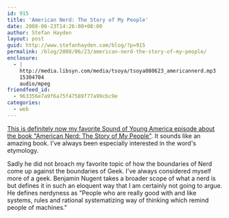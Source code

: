 ```yaml
---
id: 915
title: 'American Nerd: The Story of My People'
date: 2008-06-23T14:26:08+00:00
author: Stefan Hayden
layout: post
guid: http://www.stefanhayden.com/blog/?p=915
permalink: /blog/2008/06/23/american-nerd-the-story-of-my-people/
enclosure:
  - |
    http://media.libsyn.com/media/tsoya/tsoya080623_americannerd.mp3
    15304704
    audio/mpeg
friendfeed_id:
  - 963356e7a9f6a75f47589f77a99cbc9e
categories:
  - web
---
```

<a href="http://www.maximumfun.org/blog/2008/06/podcast-american-nerd-author-benjamin.html#links">This is definitely now my favorite Sound of Young America episode about the book "American Nerd: The Story of My People"</a>. It sounds like an amazing book. I've always been especially interested in the word's etymology. 

Sadly he did not broach my favorite topic of how the boundaries of Nerd come up against the boundaries of Geek. I've always considered myself more of a geek. Benjamin Nugent takes a broader scope of what a nerd is but defines it in such an eloquent way that I am certainly not going to argue. He defines nerdyness as "People who are really good with and like systems, rules and rational systematizing way of thinking which remind people of machines."